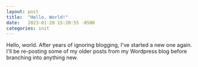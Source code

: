 ```yaml
---
layout: post
title:  "Hello, World!"
date:   2023-01-28 15:20:55 -0500
categories: init
---
```

Hello, world.  After years of ignoring blogging, I've started a new one again.
I'll be re-posting some of my older posts from my Wordpress blog before branching into anything new.

